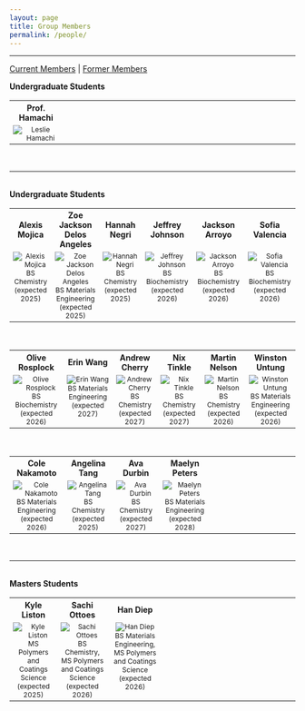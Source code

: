 ```yaml
---
layout: page
title: Group Members
permalink: /people/
---
```

---

<!-- Navigation bar -->
<div id="people-nav" style="margin-bottom: 1em;">
  <a href="javascript:void(0);" onclick="showPeople('current')" id="link-current">Current Members</a> |
  <a href="javascript:void(0);" onclick="showPeople('former')" id="link-former">Former Members</a>
</div>

<!-- Current Members Section -->
<div id="current" class="people-section">
  <strong>Undergraduate Students</strong>
<table>
  <tr style="font-size: 14px; text-align: center; font-weight: bold">
    <th width="12.5%">Prof. Hamachi</th>
    <th width="12.5%"></th>
    <th width="12.5%"></th>
    <th width="12.5%"></th>
    <th width="12.5%"></th> 
    <th width="12.5%"></th>
  </tr>
  <tr style="vertical-align:top; font-size: 12px; text-align: center"> 
    <td>
      <img src="https://lesliehamachi.github.io/images/Leslie_Hamachi.jpg" alt="Leslie Hamachi" title="Leslie Hamachi">
    </td>
    <td>
    </td>
    <td>
    </td>
    <td>
    </td>
    <td>
    </td>    
    <td>
    </td>
  </tr>
</table>
<br>
<hr /> <!-- This adds a line break between sections -->
<br>
  <strong>Undergraduate Students</strong>
<table>
  <tr style="font-size: 14px; text-align: center; font-weight: bold">
    <th width="12.5%">Alexis Mojica</th>
    <th width="12.5%">Zoe Jackson Delos Angeles</th>
    <th width="12.5%">Hannah Negri</th>
    <th width="12.5%">Jeffrey Johnson</th>
    <th width="12.5%">Jackson Arroyo</th> 
    <th width="12.5%">Sofia Valencia</th>
  </tr>
  <tr style="vertical-align:top; font-size: 12px; text-align: center"> 
    <td>
      <img src="https://lesliehamachi.github.io/images/Alexis_Mojica.png" alt="Alexis Mojica" title="Alexis Mojica"><br>BS Chemistry (expected 2025)
    </td>
    <td>
      <img src="https://lesliehamachi.github.io/images/Zoe_Jackson_Delos_Angeles.png" alt="Zoe Jackson Delos Angeles" title="Zoe Jackson Delos Angeles"><br>BS Materials Engineering (expected 2025)
    </td>
    <td>
      <img src="https://lesliehamachi.github.io/images/Hannah_Negri.jpg" alt="Hannah Negri" title="Hannah Negri"><br>BS Chemistry (expected 2025)
    </td>
    <td>
      <img src="https://lesliehamachi.github.io/images/Jeffrey_Johnson.png" alt="Jeffrey Johnson" title="Jeffrey Johnson"><br>BS Biochemistry (expected 2026)
    </td>
    <td>
      <img src="https://lesliehamachi.github.io/images/Jackson_Arroyo.png" alt="Jackson Arroyo" title="Jackson Arroyo"><br>BS Biochemistry (expected 2026)
    </td>    
    <td>
      <img src="https://lesliehamachi.github.io/images/Sofia_Valencia.png" alt="Sofia Valencia" title="Sofia Valencia"><br>BS Biochemistry (expected 2026)
    </td>
  </tr>
</table>
<br>
<table>
  <tr style="font-size: 14px; text-align: center; font-weight: bold">
    <th width="12.5%">Olive Rosplock</th>
    <th width="12.5%">Erin Wang</th>
    <th width="12.5%">Andrew Cherry</th> 
    <th width="12.5%">Nix Tinkle</th> 
    <th width="12.5%">Martin Nelson</th>
    <th width="12.5%">Winston Untung</th>
  </tr>
  <tr style="vertical-align:top; font-size: 12px; text-align: center"> 
    <td>
      <img src="https://lesliehamachi.github.io/images/Olive_Rosplock.png" alt="Olive Rosplock" title="Olive Rosplock"><br>BS Biochemistry (expected 2026)
    </td>
    <td>
      <img src="https://lesliehamachi.github.io/images/Erin_Wang.png" alt="Erin Wang" title="Erin Wang"><br>BS Materials Engineering (expected 2027)
    </td>
    <td>
      <img src="https://lesliehamachi.github.io/images/Andrew_Cherry.png" alt="Andrew Cherry" title="Andrew Cherry"><br>BS Chemistry (expected 2027)
    </td>
    <td>
      <img src="https://lesliehamachi.github.io/images/Nix_Tinkle.png" alt="Nix Tinkle" title="Nix Tinkle"><br>BS Chemistry (expected 2027)
    </td>
    <td>
      <img src="https://lesliehamachi.github.io/images/Martin_Nelson.png" alt="Martin Nelson" title="Martin Nelson"><br>BS Chemistry (expected 2026)
    </td>
    <td>
      <img src="https://lesliehamachi.github.io/images/Winston_Untung.png" alt="Winston Untung" title="Winston Untung"><br>BS Materials Engineering (expected 2026)
    </td>
  </tr>
</table>
<br>
<table>
  <tr style="font-size: 14px; text-align: center; font-weight: bold">
    <th width="12.5%">Cole Nakamoto</th>
    <th width="12.5%">Angelina Tang</th> 
    <th width="12.5%">Ava Durbin</th> 
    <th width="12.5%">Maelyn Peters</th>
    <th width="12.5%"></th>
    <th width="12.5%"></th>
  </tr>
  <tr style="vertical-align:top; font-size: 12px; text-align: center"> 
    <td>
       <img src="https://lesliehamachi.github.io/images/Cole_Nakamoto.png" alt="Cole Nakamoto" title="Cole Nakamoto"><br>BS Materials Engineering (expected 2026)
    </td>
    <td>
       <img src="https://lesliehamachi.github.io/images/Angelina_Tang.png" alt="Angelina Tang" title="Angelina Tang"><br>BS Chemistry (expected 2025)
    </td>
    <td>
       <img src="https://lesliehamachi.github.io/images/Ava_Durbin.png" alt="Ava Durbin" title="Ava Durbin"><br>BS Chemistry (expected 2027)
    </td>
    <td>
       <img src="https://lesliehamachi.github.io/images/Maelyn_Peters.png" alt="Maelyn Peters" title="Maelyn Peters"><br>BS Materials Engineering (expected 2028)
    </td>
    <td>
    </td>
    <td>
    </td>
  </tr>
</table>
<br>
<hr /> <!-- This adds a line break between sections -->
<br>
<strong>Masters Students</strong>
<table>
  <tr style="font-size: 14px; text-align: center; font-weight: bold">
    <th width="12.5%">Kyle Liston</th>
    <th width="12.5%">Sachi Ottoes</th>
    <th width="12.5%">Han Diep</th>
    <th width="12.5%"></th>
    <th width="12.5%"></th>
    <th width="12.5%"></th>
  </tr>
  <tr style="vertical-align:top; font-size: 12px; text-align: center"> 
    <td>
      <img src="https://lesliehamachi.github.io/images/Kyle_Liston.png" alt="Kyle Liston" title="Kyle Liston"><br>MS Polymers and Coatings Science (expected 2025)
    </td>
    <td>
      <img src="https://lesliehamachi.github.io/images/Sachi_Ottoes.png" alt="Sachi Ottoes" title="Sachi Ottoes"><br>BS Chemistry, MS Polymers and Coatings Science (expected 2026)
    </td>
    <td>
      <img src="https://lesliehamachi.github.io/images/Han_Diep.png" alt="Han Diep" title="Han Diep"><br>BS Materials Engineering, MS Polymers and Coatings Science (expected 2026)
    </td>
    <td>
    </td>
    <td>
    </td>
    <td>
    </td>
  </tr>
</table>
</div>

<!-- Former Members Section -->
<div id="former" class="people-section" style="display:none;">
<strong>Undergraduate Students</strong>
<table>
  <tr style="font-size: 14px; text-align: center; font-weight: bold">
    <th width="12.5%">André Lagron</th>
    <th width="12.5%">Daisy Kamp</th>
    <th width="12.5%">Hannah Martin</th>
    <th width="12.5%">Eric Casey</th>
    <th width="12.5%">Manuel Huizar</th>
    <th width="12.5%">Dean Kim</th>
  </tr>
  <tr style="vertical-align:top; font-size: 10px; text-align: center"> 
    <td>
      <img src="https://lesliehamachi.github.io/images/Andre_Lagron.png" alt="Andre Lagron" title="Andre Lagron"><br>BS Chemistry (2022)<br><br><b>Current Position:</b><br>Friedman and Bruya
    </td>
    <td>
      <img src="https://lesliehamachi.github.io/images/Daisy_Kamp.png" alt="Daisy Kamp" title="Daisy Kamp"><br>BS Materials Engineering (2022)<br><br><b>Current Position:</b><br>PhD Student, UC Irvine
    </td>
    <td>
      <img src="https://lesliehamachi.github.io/images/Hannah_Martin.png" alt="Hannah Martin" title="Hannah Martin"><br>BS Materials Engineering (2022)<br><br><b>Current Position:</b><br>PhD Student, Colorado School of Mines
    </td>
    <td>
      <img src="https://lesliehamachi.github.io/images/Eric_Casey.png" alt="Eric Casey" title="Eric Casey"><br>BS Materials Engineering (2023)
    </td>
    <td>
      <img src="https://lesliehamachi.github.io/images/Manuel_Huizar.jpg" alt="Manuel Huizar" title="Manuel Huizar"><br>BS Chemistry (2023)<br><br><b>Current Position:</b><br>Avantor
    </td>
    <td>
      <img src="https://lesliehamachi.github.io/images/Dean_Kim.png" alt="Dean Kim" title="Dean Kim"><br>BS Biochemistry, Minor in Meat Science (2023)
    </td>
  </tr>
</table>
<br>
<table>
  <tr style="font-size: 14px; text-align: center; font-weight: bold">
    <th width="12.5%">Chris Murray</th>
    <th width="12.5%">Nathalie Silva</th>
    <th width="12.5%">Donna Tran</th>
    <th width="12.5%">Chanh Lam</th>
    <th width="12.5%">Brandon Ngo</th>
    <th width="12.5%">Alyssa Chew</th>
  </tr>
  <tr style="vertical-align:top; font-size: 10px; text-align: center"> 
    <td>
      <img src="https://lesliehamachi.github.io/images/Chris_Murray.png" alt="Chris Murray" title="Chris Murray"><br>BS Materials Engineering (2023)<br><br><b>Current Position:</b><br>Trelleborg Healthcare & Medical
    </td>
    <td>
      <img src="https://lesliehamachi.github.io/images/Nathalie_Silva.png" alt="Nathalie Silva" title="Nathalie Silva"><br>BS Materials Engineering (2023)<br><br><b>Current Position:</b><br>Lockheed Martin
    </td>
    <td>
      <img src="https://lesliehamachi.github.io/images/Donna_Tran.png" alt="Donna Tran" title="Donna Tran"><br>BS Biochemistry (2023)
    </td>
    <td>
      <img src="https://lesliehamachi.github.io/images/Chanh_Lam.jpg" alt="Chanh Lam" title="Chanh Lam"><br>BS Mechanical Engineering (expected 2025)
    </td>
    <td>
      <img src="https://lesliehamachi.github.io/images/Brandon_Ngo.png" alt="Brandon Ngo" title="Brandon Ngo"><br>BS Chemistry (2023)
    </td>
    <td>
      <img src="https://lesliehamachi.github.io/images/Alyssa_Chew.png" alt="Alyssa Chew" title="Alyssa Chew"><br>BS Biochemistry (expected 2025)
    </td>
  </tr>
</table>
<br>
<table>
  <tr style="font-size: 14px; text-align: center; font-weight: bold">
    <th width="12.5%">Ethan Nogle</th>
    <th width="12.5%">Robert Orta</th>
    <th width="12.5%">Kyle Wang</th>
    <th width="12.5%">Rebecca Winger</th>
    <th width="12.5%">Nathan Wong</th>
    <th width="12.5%">Kyla Carlson</th>
  </tr>
  <tr style="vertical-align:top; font-size: 10px; text-align: center"> 
    <td>
      <img src="https://lesliehamachi.github.io/images/Ethan_Nogle.png" alt="Ethan Nogle" title="Ethan Nogle"><br>BS Chemistry (2024)<br><br><b>Current Position:</b><br>Epic Movement
    </td>
    <td>
      <img src="https://lesliehamachi.github.io/images/Robert_Orta.png" alt="Robert Orta" title="Robert Orta"><br>BS Materials Engineering (024)
    </td>
    <td>
      <img src="https://lesliehamachi.github.io/images/Kyle_Wang.png" alt="Kyle Wang" title="Kyle Wang"><br>BS Materials Engineering (2024)<br><br><b>Current Position:</b><br>Entegris
    </td>
    <td>
      <img src="https://lesliehamachi.github.io/images/Rebecca_Winger.png" alt="Rebecca Winger" title="Rebecca Winger"><br>BS Materials Engineering (2024)<br><br><b>Current Position:</b><br>Applied Materials
    </td>
    <td>
      <img src="https://lesliehamachi.github.io/images/Nathan_Wong.png" alt="Nathan Wong" title="Nathan Wong"><br>BS Materials Engineering (2024)
    </td>
    <td>
      <img src="https://lesliehamachi.github.io/images/Kyla_Carlson.png" alt="Kyla Carlson" title="Kyla Carlson"><br>BS Materials Engineering (expected 2025)
    </td>
  </tr>
</table>
<br>
<table>
  <tr style="font-size: 14px; text-align: center; font-weight: bold">
    <th width="12.5%">Hayden Ankrum</th>
    <th width="12.5%">Harkeerith Vij</th>
    <th width="12.5%">Jane Dormady</th>
    <th width="12.5%">Anna Delmas</th>
    <th width="12.5%">Ava Rider</th>
    <th width="12.5%">Zoe Maheras</th>
  </tr>
  <tr style="vertical-align:top; font-size: 10px; text-align: center"> 
    <td>
      <img src="https://lesliehamachi.github.io/images/Hayden_Ankrum.png" alt="Hayden Ankrum" title="Hayden Ankrum"><br>BS Biochemistry (expected 2025)
    </td>
    <td>
      <img src="https://lesliehamachi.github.io/images/Harkeerith_Vij.png" alt="Harkeerith Vij" title="Harkeerith Vij"><br>BS Materials Engineering (expected 2025)
    </td>
    <td>
      <img src="https://lesliehamachi.github.io/images/Jane_Dormady.png" alt="Jane Dormady" title="Jane Dormady"><br>BS Liberal Studies, Minor in Child Development (expected 2025)
    </td>
    <td>
      <img src="https://lesliehamachi.github.io/images/Anna_Delmas.png" alt="Anna Delmas" title="Anna Delmas"><br>BS Liberal Studies, Science Concentration (expected 2024)
    </td>
    <td>
      <img src="https://lesliehamachi.github.io/images/Ava_Rider.png" alt="Ava_Rider" title="Ava Rider"><br>BS Civil Engineering (expected 2028)
    </td>
    <td>
      <img src="https://lesliehamachi.github.io/images/Zoe_Maheras.png" alt="Zoe Maheras" title="Zoe Maheras"><br>BS Materials Engineering (expected 2027)
    </td>
  </tr>
</table>
<br>
<hr /> <!-- This adds a line break between sections -->
<br>
<strong>Masters Students</strong>
<table>
  <tr style="font-size: 14px; text-align: center; font-weight: bold">
    <th width="12.5%">Brendan Posson</th>
    <th width="12.5%">Amanda Tsai</th>
    <th width="12.5%">Kathryn Lee</th>
    <th width="12.5%">Alison Chew</th>
    <th width="12.5%">Kyle Hoff</th>
    <th width="12.5%">Isabel Gamez</th>
  </tr>
  <tr style="vertical-align:top; font-size: 10px; text-align: center"> 
    <td>
      <img src="https://lesliehamachi.github.io/images/Brendan_Posson.png" alt="Brendan Posson" title="Brendan Posson"><br>MS Polymers and Coatings Science (2021)<br><br><b>Current Position:</b><br>Cardinal Paint & Powder
    </td>
    <td>
      <img src="https://lesliehamachi.github.io/images/Amanda_Tsai.png" alt="Amanda Tsai" title="Amanda Tsai"><br>BS Materials Engineering, MS Polymers and Coatings Science (2022)<br><br><b>Current Position:</b><br>W.L. Gore & Associates
    </td>
    <td>
      <img src="https://lesliehamachi.github.io/images/Kathryn_Lee.png" alt="Kathryn Lee" title="Kathryn Lee"><br>MS Polymers and Coatings Science (2022)<br><br><b>Current Position:</b><br>PhD Student, UC Irvine
    </td>
    <td>
      <img src="https://lesliehamachi.github.io/images/Alison_Chew.png" alt="Alison Chew" title="Alison Chew"><br>BS Materials Engineering, MS Polymers and Coatings Science (2023)<br><br><b>Current Position:</b><br>Nike
    </td>
    <td>
      <img src="https://lesliehamachi.github.io/images/Kyle_Hoff.png" alt="Kyle Hoff" title="Kyle Hoff"><br>BS Materials Engineering, MS Polymers and Coatings Science (2023)<br><br><b>Current Position:</b><br>Edwards Lifesciences
    </td>
    <td>
      <img src="https://lesliehamachi.github.io/images/Isabel_Gamez.jpg" alt="Isabel Gamez" title="Isabel Gamez"><br>BS Materials Engineering, MS Polymers and Coatings Science (2023)<br><br><b>Current Position:</b><br>Lawrence Livermore National Lab
    </td>
  </tr>
</table>
<br>
<table>
  <tr style="font-size: 14px; text-align: center; font-weight: bold">
    <th width="12.5%">Julie Hostetter</th>
    <th width="12.5%">Addison Wolfson</th>
    <th width="12.5%">Jachin Clarke</th>
    <th width="12.5%">Estela Osorio-Garcia</th>
    <th width="12.5%">Ypatia Kondos</th>
    <th width="12.5%">Sierra Sanchez</th>
  </tr>
  <tr style="vertical-align:top; font-size: 10px; text-align: center"> 
    <td>
      <img src="https://lesliehamachi.github.io/images/Julie_Hostetter.png" alt="Julie Hostetter" title="Julie Hostetter"><br>MS Polymers and Coatings Science (2023)<br><br><b>Current Position:</b><br>Cypris Materials
    </td>
    <td>
      <img src="https://lesliehamachi.github.io/images/Addison_Wolfson.png" alt="Addison Wolfson" title="Addison Wolfson"><br>BS Materials Engineering, MS Polymers and Coatings Science (2023)<br><br><b>Current Position:</b><br>Wildcat Discovery Technologies
    </td>
    <td>
      <img src="https://lesliehamachi.github.io/images/Jachin_Clarke.jpg" alt="Jachin Clarke" title="Jachin Clarke"><br>BS Materials Engineering, MS Polymers and Coatings Science (2024)<br><br><b>Current Position:</b><br>EPS
    </td>
    <td>
      <img src="https://lesliehamachi.github.io/images/Estela_Osorio.png" alt="Estela Osorio-Garcia" title="Estela Osorio-Garcia"><br>BS Biochemistry, MS Polymers and Coatings Science (expected 2025)<br><br><b>Current Position:</b><br>Dunn Edwards
    </td>    <td>
      <img src="https://lesliehamachi.github.io/images/Ypatia_Kondos.png" alt="Ypatia Kondos" title="Ypatia Kondos"><br>MS Polymers and Coatings Science (expected 2026)
    </td>
    <td>
      <img src="https://lesliehamachi.github.io/images/Sierra_Sanchez.png" alt="Sierra Sanchez" title="Sierra Sanchez"><br>BS Chemistry, MS Polymers and Coatings Science (expected 2026)
    </td>
  </tr>
</table>
</div>

<!-- JavaScript to toggle sections -->
<script>
  function showPeople(section) {
    const sections = document.querySelectorAll('.people-section');
    sections.forEach(s => s.style.display = 'none');

    document.getElementById(section).style.display = 'block';

    const links = document.querySelectorAll('#people-nav a');
    links.forEach(link => {
      link.style.fontWeight = (link.id === 'link-' + section) ? 'bold' : 'normal';
    });
  }

  // Show current members by default
  document.addEventListener('DOMContentLoaded', function () {
    showPeople('current');
  });
</script>
